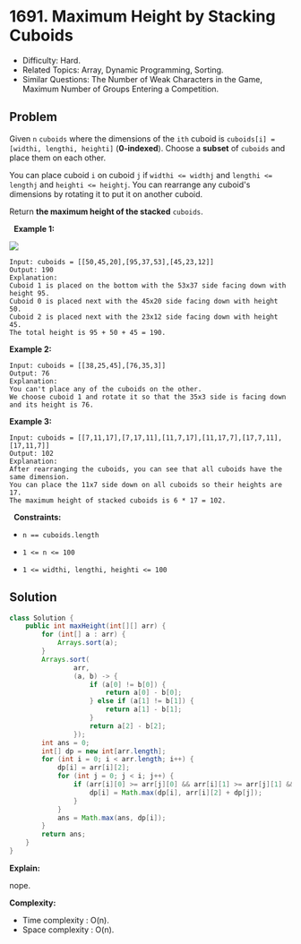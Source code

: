# 1691. Maximum Height by Stacking Cuboids 

- Difficulty: Hard.
- Related Topics: Array, Dynamic Programming, Sorting.
- Similar Questions: The Number of Weak Characters in the Game, Maximum Number of Groups Entering a Competition.

## Problem

Given ```n``` ```cuboids``` where the dimensions of the ```ith``` cuboid is ```cuboids[i] = [widthi, lengthi, heighti]``` (**0-indexed**). Choose a **subset** of ```cuboids``` and place them on each other.

You can place cuboid ```i``` on cuboid ```j``` if ```widthi <= widthj``` and ```lengthi <= lengthj``` and ```heighti <= heightj```. You can rearrange any cuboid's dimensions by rotating it to put it on another cuboid.

Return **the **maximum height** of the stacked** ```cuboids```.

 
**Example 1:**


![](https://assets.leetcode.com/uploads/2019/10/21/image.jpg)


```
Input: cuboids = [[50,45,20],[95,37,53],[45,23,12]]
Output: 190
Explanation:
Cuboid 1 is placed on the bottom with the 53x37 side facing down with height 95.
Cuboid 0 is placed next with the 45x20 side facing down with height 50.
Cuboid 2 is placed next with the 23x12 side facing down with height 45.
The total height is 95 + 50 + 45 = 190.
```

**Example 2:**

```
Input: cuboids = [[38,25,45],[76,35,3]]
Output: 76
Explanation:
You can't place any of the cuboids on the other.
We choose cuboid 1 and rotate it so that the 35x3 side is facing down and its height is 76.
```

**Example 3:**

```
Input: cuboids = [[7,11,17],[7,17,11],[11,7,17],[11,17,7],[17,7,11],[17,11,7]]
Output: 102
Explanation:
After rearranging the cuboids, you can see that all cuboids have the same dimension.
You can place the 11x7 side down on all cuboids so their heights are 17.
The maximum height of stacked cuboids is 6 * 17 = 102.
```

 
**Constraints:**


	
- ```n == cuboids.length```
	
- ```1 <= n <= 100```
	
- ```1 <= widthi, lengthi, heighti <= 100```



## Solution

```java
class Solution {
    public int maxHeight(int[][] arr) {
        for (int[] a : arr) {
            Arrays.sort(a);
        }
        Arrays.sort(
                arr,
                (a, b) -> {
                    if (a[0] != b[0]) {
                        return a[0] - b[0];
                    } else if (a[1] != b[1]) {
                        return a[1] - b[1];
                    }
                    return a[2] - b[2];
                });
        int ans = 0;
        int[] dp = new int[arr.length];
        for (int i = 0; i < arr.length; i++) {
            dp[i] = arr[i][2];
            for (int j = 0; j < i; j++) {
                if (arr[i][0] >= arr[j][0] && arr[i][1] >= arr[j][1] && arr[i][2] >= arr[j][2]) {
                    dp[i] = Math.max(dp[i], arr[i][2] + dp[j]);
                }
            }
            ans = Math.max(ans, dp[i]);
        }
        return ans;
    }
}
```

**Explain:**

nope.

**Complexity:**

* Time complexity : O(n).
* Space complexity : O(n).
